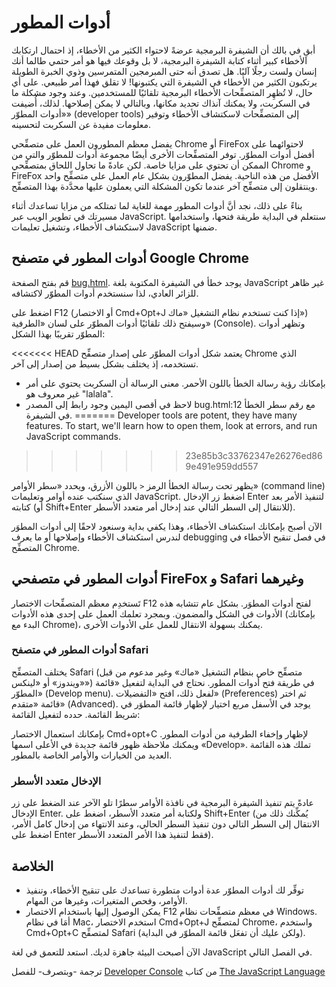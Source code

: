 # أدوات المطور
أبقِ في بالك أن الشيفرة البرمجية عرضةً لاحتواء الكثير من الأخطاء، إذ احتمال ارتكابك الأخطاء كبير أثناء كتابة الشيفرة البرمجية، لا بل وقوعك فيها هو أمر حتمي طالما أنك إنسان ولست رجلًا آليًا. هل تصدق أنه حتى المبرمجين المتمرسين وذوي الخبرة الطويلة يرتكبون الكثير من الأخطاء في الشيفرة التي يكتبونها! لا تقلق فهذا أمر طبيعي.
على أي حال، لا تُظهِر المتصفِّحات الأخطاء البرمجية تلقائيًا للمستخدمين. وعند وجود مشكلة ما في السكربت، ولا يمكنك آنذاك تحديد مكانها، وبالتالي لا يمكن إصلاحها. لذلك، أُضيفت «أدوات المطوّر» (developer tools) إلى المتصفِّحات لاسكتشاف الأخطاء وتوفير معلومات مفيدة عن السكربت لتحسينه.

يفضل معظم المطورون العمل على متصفِّحي Chrome أو FireFox لاحتوائهما على أفضل أدوات المطوّر. توفر المتصفِّحات الأخرى أيضًا مجموعة أدوات للمطوّر والتي من الممكن أن تحتوي على مزايا خاصة. لكن عادةً ما تحاول اللحاق بمتصفِّحي Chrome و FireFox الأفضل من هذه الناحية. يفضل المطوّرون بشكل عام العمل على متصفِّح واحد وينتقلون إلى متصفِّح آخر عندما تكون المشكلة التي يعملون عليها محدَّدة بهذا المتصفِّح.

بناءً على ذلك، نجد أنَّ أدوات المطور مهمة للغاية لما تمتلكه من مزايا تساعدك أثناء مسيرتك في تطوير الويب عبر JavaScript. سنتعلم في البداية طريقة فتحها، واستخدامها لاستكشاف الأخطاء، وتشغيل تعليمات JavaScript ضمنها.

## أدوات المطور في متصفح Google Chrome
قم بفتح الصفحة [bug.html](https://javascript.info/article/devtools/bug.html). يوجد خطأ في الشيفرة المكتوبة بلغة JavaScript غير ظاهر للزائر العادي، لذا سنستخدم أدوات المطوّر لاكتشافه.

اضغط على F12 (أو الاختصار Cmd+Opt+J إذا كنت تستخدم نظام التشغيل «ماك») وسيفتح ذلك تلقائيًا أدوات المطوّر على لسان «الطرفية» (Console). وتظهر أدوات المطوّر تقريبًا بهذا الشكل: 

<<<<<<< HEAD
يعتمد شكل أدوات المطوّر على إصدار متصفِّح Chrome الذي تستخدمه، إذ يختلف بشكل بسيط من إصدار إلى آخر. 
- بإمكانك رؤية رسالة الخطأ باللون الأحمر. معنى الرسالة أن السكربت يحتوي على أمر غير معروف هو "lalala". 
- لاحظ في أقصى اليمين وجود رابط إلى المصدر bug.html:12 مع رقم سطر الخطأ في الشيفرة.
=======
Developer tools are potent, they have many features. To start, we'll learn how to open them, look at errors, and run JavaScript commands.
>>>>>>> 23e85b3c33762347e26276ed869e491e959dd557

يظهر تحت رسالة الخطأ الرمز `<` باللون الأزرق، ويحدد «سطر الأوامر» (command line) الذي سنكتب عنده أوامر وتعليمات JavaScript. اضغط زر الإدخال Enter لتنفيذ الأمر بعد كتابته (أو Shift+Enter للانتقال إلى السطر التالي عند إدخال أمر متعدد الأسطر). 

الآن أصبح بإمكانك استكشاف الأخطاء، وهذا يكفي بداية وسنعود لاحقًا إلى أدوات المطوَر لندرس استكشاف الأخطاء وإصلاحها أو ما يعرف debugging في فصل تنقيح الأخطاء في المتصفِّح Chrome. 

## أدوات المطور في متصفحي FireFox و Safari وغيرهما
تَستخدِم معظم المتصفِّحات الاختصار F12 لفتح أدوات المطوَر. بشكل عام تتشابه هذه الأدوات في الشكل والمضمون. وبمجرد تعلمك العمل على إحدى هذه الأدوات (بإمكانك البدء مع Chrome)، يمكنك بسهولة الانتقال للعمل على الأدوات الأخرى.

### أدوات المطور في متصفح Safari
يختلف المتصفِّح Safari (متصفِّح خاص بنظام التشغيل «ماك» وغير مدعوم من قبل «ويندوز» أو «لينكس») في طريقة فتح أدوات المطور. نحتاج في البداية لتفعيل «قائمة المطوّر» (Develop menu). لفعل ذلك، افتح «التفضيلات» (Preferences) ثم اختر قائمة «متقدم» (Advanced). يوجد في الأسفل مربع اختيار لإظهار قائمة المطوَر في شريط القائمة. حدده لتفعيل القائمة:

بإمكانك استعمال الاختصار Cmd+opt+C لإظهار وإخفاء الطرفية من أدوات المطور. ويمكنك ملاحظة ظهور قائمة جديدة في الأعلى اسمها «Develop». تملك هذه القائمة العديد من الخيارات والأوامر الخاصة بالمطور.

### الإدخال متعدد الأسطر
عادةً يتم تنفيذ الشيفرة البرمجية في نافذة الأوامر سطرًا تلو الآخر عند الضغط على زر الإدخال Enter. ولكتابة أمر متعدد الأسطر، اضغط على Shift+Enter (يُمكِّنك ذلك من الانتقال إلى السطر التالي دون تنفيذ السطر الحالي، وعند الانتهاء من إدخال كامل الأمر، اضغط على Enter فقط لتنفيذ هذا الأمر المتعدد الأسطر).

## الخلاصة
- توفِّر لك أدوات المطوّر عدة أدوات متطورة تساعدك على تنقيح الأخطاء، وتنفيذ الأوامر، وفحص المتغيرات، وغيرها من المهام.
- يمكن الوصول إليها باستخدام الاختصار F12 في معظم متصفِّحات نظام Windows. أمَا في نظام Mac، استخدم الاختصار Cmd+Opt+J لمتصفِّح Chrome، واستخدم Cmd+Opt+C لمتصفِّح Safari (ولكن عليك أن تفعَل قائمة المطوّر في البداية).

الآن أصبحت البيئة جاهزة لديك. استعد للتعمق في لغة JavaScript في الفصل التالي.

ترجمة -وبتصرف- للفصل [Developer Console](https://javascript.info/devtools) من كتاب [The JavaScript Language](https://javascript.info/js)

